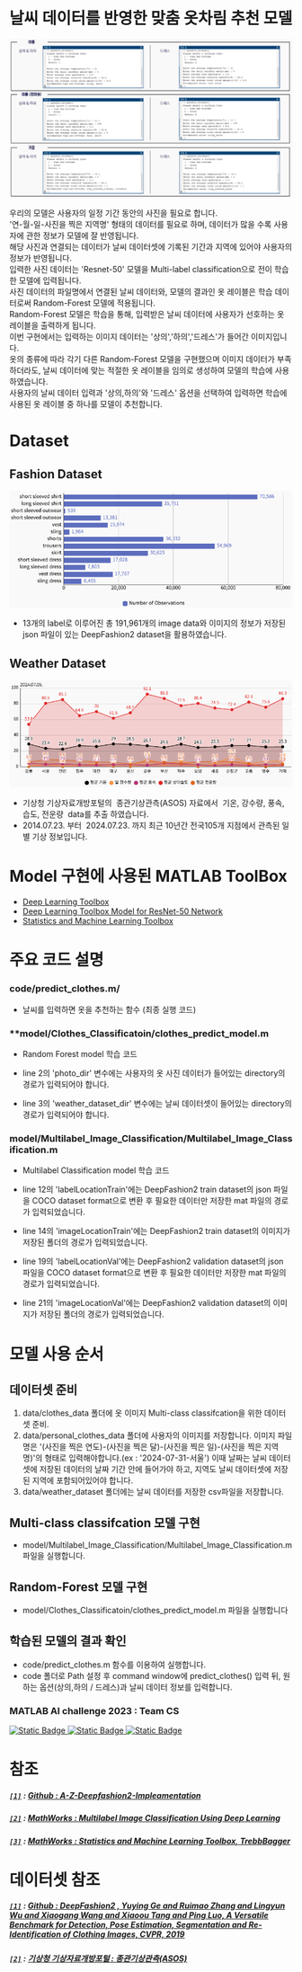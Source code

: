 # 날씨 데이터를 반영한 맞춤 옷차림 추천 모델

![Alt text](/images/model_result.png)

우리의 모델은 사용자의 일정 기간 동안의 사진을 필요로 합니다.  
'연-월-일-사진을 찍은 지역명' 형태의 데이터를 필요로 하며, 데이터가 많을 수록 사용자에 관한 정보가 모델에 잘 반영됩니다.  
해당 사진과 연결되는 데이터가 날씨 데이터셋에 기록된 기간과 지역에 있어야 사용자의 정보가 반영됩니다.  
입력한 사진 데이터는 'Resnet-50' 모델을 Multi-label classification으로 전이 학습한 모델에 입력됩니다.  
사진 데이터의 파일명에서 연결된 날씨 데이터와, 모델의 결과인 옷 레이블은 학습 데이터로써 Random-Forest 모델에 적용됩니다.  
Random-Forest 모델은 학습을 통해, 입력받은 날씨 데이터에 사용자가 선호하는 옷 레이블을 출력하게 됩니다.  
이번 구현에서는 입력하는 이미지 데이터는 '상의','하의','드레스'가 들어간 이미지입니다.  
옷의 종류에 따라 각기 다른 Random-Forest 모델을 구현했으며 이미지 데이터가 부족하더라도, 날씨 데이터에 맞는 적절한 옷 레이블을 임의로 생성하여 모델의 학습에 사용하였습니다.    
사용자의 날씨 데이터 입력과 '상의,하의'와 '드레스' 옵션을 선택하여 입력하면 학습에 사용된 옷 레이블 중 하나를 모델이 추천합니다.  

# Dataset
## Fashion Dataset

![Alt text](/images/information_of_fashion_data.png)

* 13개의 label로 이루어진 총 191,961개의 image data와
이미지의 정보가 저장된 json 파일이 있는
DeepFashion2 dataset을 활용하였습니다.

## Weather Dataset


![Alt text](/images/information_of_weather_data.png)

* 기상청 기상자료개방포털의  종관기상관측(ASOS) 자료에서 
기온, 강수량, 풍속, 습도, 전운량  data를 추출 하였습니다.
* 2014.07.23. 부터  2024.07.23. 까지
최근 10년간 전국105개 지점에서 관측된 일별 기상 정보입니다.

# Model 구현에 사용된 MATLAB ToolBox
* [Deep Learning Toolbox](https://kr.mathworks.com/help/deeplearning/getting-started-with-deep-learning-toolbox.html)
* [Deep Learning Toolbox Model for ResNet-50 Network](https://kr.mathworks.com/matlabcentral/fileexchange/64626-deep-learning-toolbox-model-for-resnet-50-network)
* [Statistics and Machine Learning Toolbox](https://kr.mathworks.com/products/statistics.html)

# 주요 코드 설명

### **code/predict_clothes.m/**
*  날씨를 입력하면 옷을 추천하는 함수 (최종 실행 코드)

### **model/Clothes_Classificatoin/**clothes_predict_model.m** 
* Random Forest model 학습 코드

* line 2의 'photo_dir' 변수에는 사용자의 옷 사진 데이터가 들어있는 directory의 경로가 입력되어야 합니다.

* line 3의 'weather_dataset_dir' 변수에는 날씨 데이터셋이 들어있는 directory의 경로가 입력되어야 합니다.

### **model/Multilabel_Image_Classification/Multilabel_Image_Classification.m**
* Multilabel Classification model 학습 코드 

* line 12의 'labelLocationTrain'에는 DeepFashion2 train dataset의 json 파일을 COCO dataset format으로 변환 후 필요한 데이터만 저장한 mat 파일의 경로가 입력되었습니다.

* line 14의 'imageLocationTrain'에는 DeepFashion2 train dataset의 이미지가 저장된 폴더의 경로가 입력되었습니다.

* line 19의 'labelLocationVal'에는 DeepFashion2 validation dataset의 json 파일을 COCO dataset format으로 변환 후 필요한 데이터만 저장한 mat 파일의 경로가 입력되었습니다.
 
* line 21의 'imageLocationVal'에는 DeepFashion2 validation dataset의 이미지가 저장된 폴더의 경로가 입력되었습니다.

# 모델 사용 순서

## 데이터셋 준비
1. data/clothes_data 폴더에 옷 이미지 Multi-class classifcation을 위한 데이터셋 준비.
2. data/personal_clothes_data 폴더에 사용자의 이미지를 저장합니다. 이미지 파일명은 '(사진을 찍은 연도)-(사진을 찍은 달)-(사진을 찍은 일)-(사진을 찍은 지역명)'의 형태로 입력해야합니다.(ex : '2024-07-31-서울') 이때 날짜는 날씨 데이터셋에 저장된 데이터의 날짜 기간 안에 들어가야 하고, 지역도 날씨 데이터셋에 저장된 지역에 포함되어있어야 합니다.
 3. data/weather_dataset 폴더에는 날씨 데이터를 저장한 csv파일을 저장합니다.

 ## Multi-class classifcation 모델 구현
 * model/Multilabel_Image_Classification/Multilabel_Image_Classification.m 파일을 실행합니다.

 ## Random-Forest 모델 구현
 * model/Clothes_Classificatoin/clothes_predict_model.m 파일을 실행합니다

## 학습된 모델의 결과 확인
* code/predict_clothes.m 함수를 이용하여 실행합니다.
* code 폴더로 Path 설정 후 command window에 predict_clothes() 입력 뒤, 원하는 옵션(상의,하의 / 드레스)과 날씨 데이터 정보를 입력합니다.

### MATLAB AI challenge 2023 : Team CS
[![Static Badge](https://img.shields.io/badge/Jeong--Soooo-yellow?style=flat-square&logo=Github)
](https://github.com/Jeong-Soooo)
[![Static Badge](https://img.shields.io/badge/2jae1-blue?style=flat-square&logo=Github)
](https://github.com/2jae1)
[![Static Badge](https://img.shields.io/badge/fluideun-green?style=flat-square&logo=Github)](https://github.com/fluideun)


# 참조

##### [`[1]`]() : [Github : A-Z-Deepfashion2-Impleamentation](https://github.com/Manishsinghrajput98/A-Z-Deepfashion2-Impleamentation/blob/master/deepfashion2coco.py)

##### [`[2]`]() : [MathWorks : Multilabel Image Classification Using Deep Learning](https://kr.mathworks.com/help/deeplearning/ug/multilabel-image-classification-using-deep-learning.html)

##### [`[3]`]() : [MathWorks : Statistics and Machine Learning Toolbox, TrebbBagger](https://kr.mathworks.com/help/stats/treebagger.html)

# 데이터셋 참조

##### [`[1]`]() : [Github : DeepFashion2 , Yuying Ge and Ruimao Zhang and Lingyun Wu and Xiaogang Wang and Xiaoou Tang and Ping Luo, A Versatile Benchmark for Detection, Pose Estimation, Segmentation and Re-Identification of Clothing Images, CVPR, 2019](https://github.com/switchablenorms/DeepFashion2?tab=readme-ov-file)

##### [`[2]`]() : [기상청 기상자료개방포털 : 종관기상관측(ASOS)](https://data.kma.go.kr/data/grnd/selectAsosRltmList.do?pgmNo=36)
